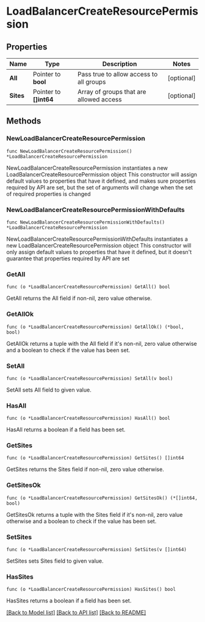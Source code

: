 # LoadBalancerCreateResourcePermission

## Properties

Name | Type | Description | Notes
------------ | ------------- | ------------- | -------------
**All** | Pointer to **bool** | Pass true to allow access to all groups | [optional] 
**Sites** | Pointer to **[]int64** | Array of groups that are allowed access | [optional] 

## Methods

### NewLoadBalancerCreateResourcePermission

`func NewLoadBalancerCreateResourcePermission() *LoadBalancerCreateResourcePermission`

NewLoadBalancerCreateResourcePermission instantiates a new LoadBalancerCreateResourcePermission object
This constructor will assign default values to properties that have it defined,
and makes sure properties required by API are set, but the set of arguments
will change when the set of required properties is changed

### NewLoadBalancerCreateResourcePermissionWithDefaults

`func NewLoadBalancerCreateResourcePermissionWithDefaults() *LoadBalancerCreateResourcePermission`

NewLoadBalancerCreateResourcePermissionWithDefaults instantiates a new LoadBalancerCreateResourcePermission object
This constructor will only assign default values to properties that have it defined,
but it doesn't guarantee that properties required by API are set

### GetAll

`func (o *LoadBalancerCreateResourcePermission) GetAll() bool`

GetAll returns the All field if non-nil, zero value otherwise.

### GetAllOk

`func (o *LoadBalancerCreateResourcePermission) GetAllOk() (*bool, bool)`

GetAllOk returns a tuple with the All field if it's non-nil, zero value otherwise
and a boolean to check if the value has been set.

### SetAll

`func (o *LoadBalancerCreateResourcePermission) SetAll(v bool)`

SetAll sets All field to given value.

### HasAll

`func (o *LoadBalancerCreateResourcePermission) HasAll() bool`

HasAll returns a boolean if a field has been set.

### GetSites

`func (o *LoadBalancerCreateResourcePermission) GetSites() []int64`

GetSites returns the Sites field if non-nil, zero value otherwise.

### GetSitesOk

`func (o *LoadBalancerCreateResourcePermission) GetSitesOk() (*[]int64, bool)`

GetSitesOk returns a tuple with the Sites field if it's non-nil, zero value otherwise
and a boolean to check if the value has been set.

### SetSites

`func (o *LoadBalancerCreateResourcePermission) SetSites(v []int64)`

SetSites sets Sites field to given value.

### HasSites

`func (o *LoadBalancerCreateResourcePermission) HasSites() bool`

HasSites returns a boolean if a field has been set.


[[Back to Model list]](../README.md#documentation-for-models) [[Back to API list]](../README.md#documentation-for-api-endpoints) [[Back to README]](../README.md)


